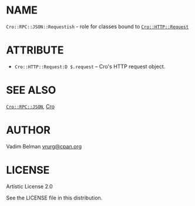 NAME
====

`Cro::RPC::JSON::Requestish` - role for classes bound to [`Cro::HTTP::Request`](https://cro.services/docs/reference/cro-http-request)

ATTRIBUTE
=========

  * `Cro::HTTP::Request:D $.request` – Cro's HTTP request object.

SEE ALSO
========

[`Cro::RPC::JSON`](https://github.com/vrurg/raku-Cro-RPC-JSON/blob/v0.1.4/docs/md/Cro/RPC/JSON.md), [Cro](https://cro.services)

AUTHOR
======

Vadim Belman <vrurg@cpan.org>

LICENSE
=======

Artistic License 2.0

See the LICENSE file in this distribution.

